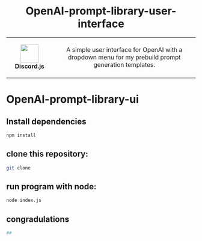 <h1 align="center">OpenAI-prompt-library-user-interface</h1>
<table align="center">
  <tr>
    <td align="center" height="108" width="108">
        <img     src="https://upload.wikimedia.org/wikipedia/commons/thumb/0/04/ChatGPT_logo.svg/120px-ChatGPT_logo.svg.png"
        width="48"
        height="48"
        />
        <br /><strong>Discord.js</strong>
    </td>
    <td align="center" height="108">
      <p align="center">A simple user interface for OpenAI with a dropdown menu for my prebuild prompt generation templates. 
      </p>
     </td>
   </tr>
 </table>


# OpenAI-prompt-library-ui

## Install dependencies
```sh
npm install
```
## clone this repository:
```sh
git clone
```
## run program with node:
```sh
node index.js
```
## congradulations
```sh
##
```
